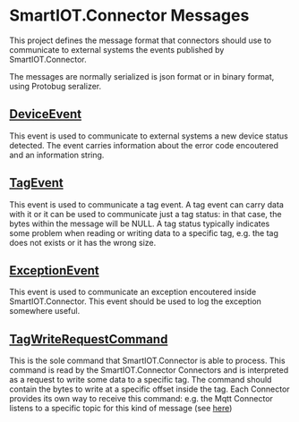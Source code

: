 # SmartIOT.Connector Messages

This project defines the message format that connectors should use to communicate to external systems the events published by SmartIOT.Connector.

The messages are normally serialized is json format or in binary format, using Protobug seralizer.

## [DeviceEvent](./DeviceEvent.cs)

This event is used to communicate to external systems a new device status detected. The event carries information about the error code encoutered and an information string.

## [TagEvent](./TagEvent.cs)

This event is used to communicate a tag event. A tag event can carry data with it or it can be used to communicate just a tag status: in that case, the bytes within the message will be NULL. A tag status typically indicates some problem when reading or writing data to a specific tag, e.g. the tag does not exists or it has the wrong size.

## [ExceptionEvent](./ExceptionEvent.cs)

This event is used to communicate an exception encoutered inside SmartIOT.Connector. This event should be used to log the exception somewhere useful.

## [TagWriteRequestCommand](./TagWriteRequestCommand.cs)

This is the sole command that SmartIOT.Connector is able to process. This command is read by the SmartIOT.Connector Connectors and is interpreted as a request to write some data to a specific tag. The command should contain the bytes to write at a specific offset inside the tag. Each Connector provides its own way to receive this command: e.g. the Mqtt Connector listens to a specific topic for this kind of message (see [here](../../Connectors/SmartIOT.Connector.Mqtt/README.md))
